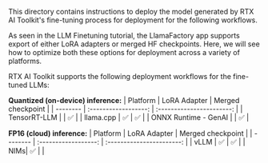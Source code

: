 

This directory contains instructions to deploy the model generated by RTX AI Toolkit's fine-tuning process for deployment for the following workflows.


As seen in the LLM Finetuning tutorial, the LlamaFactory app supports export of either LoRA adapters or merged HF checkpoints. Here, we will see how to optimize both these options for deployment across a variety of platforms.

RTX AI Toolkit supports the following deployment workflows for the fine-tuned LLMs:

**Quantized (on-device) inference:**
| Platform | LoRA Adapter | Merged checkpoint |
| -------- | :------------------: | :-----------------------: |
| TensorRT-LLM | |  ✅ |
| llama.cpp |    ✅ |   ✅ |
| ONNX Runtime - GenAI |     |   ✅ |


**FP16 (cloud) inference:**
| Platform | LoRA Adapter | Merged checkpoint |
| -------- | :------------------: | :-----------------------: |
| vLLM |    ✅ |   ✅ |
| NIMs| ✅    |    |
